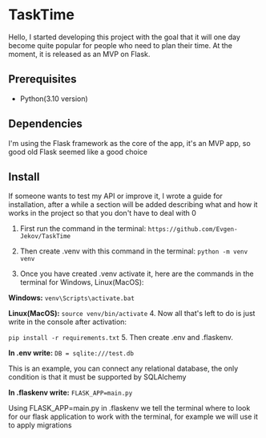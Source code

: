 # TaskTime

Hello, I started developing this project with the goal that it will one day become quite popular for people who need to plan their time. At the moment, it is released as an MVP on Flask.

## Prerequisites
- Python(3.10 version)

## Dependencies

I'm using the Flask framework as the core of the app, it's an MVP app, so good old Flask seemed like a good choice

## Install 

If someone wants to test my API or improve it, I wrote a guide for installation, after a while a section will be added describing what and how it works in the project so that you don't have to deal with 0

1. First run the command in the terminal: ```https://github.com/Evgen-Jekov/TaskTime```

2. Then create .venv with this command in the terminal: ```python -m venv venv```

3. Once you have created .venv activate it, here are the commands in the terminal for Windows, Linux(MacOS):

**Windows:** 
```venv\Scripts\activate.bat```

**Linux(MacOS):** 
```source venv/bin/activate```
4. Now all that's left to do is just write in the console after activation:

```pip install -r requirements.txt```
5. Then create .env and .flaskenv. 

**In .env write:** 
`DB = sqlite:///test.db`

This is an example, you can connect any relational database, the only condition is that it must be supported by SQLAlchemy

**In .flaskenv write:**
`FLASK_APP=main.py`

Using FLASK_APP=main.py in .flaskenv we tell the terminal where to look for our flask application to work with the terminal, for example we will use it to apply migrations